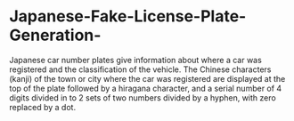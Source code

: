 # Japanese-Fake-License-Plate-Generation-
Japanese car number plates give information about where a car was registered and the classification of the vehicle.  The Chinese characters (kanji) of the town or city where the car was registered are displayed at the top of the plate followed by a hiragana character, and a serial number of 4 digits divided in to 2 sets of two numbers divided by a hyphen, with zero replaced by a dot.

![]()


